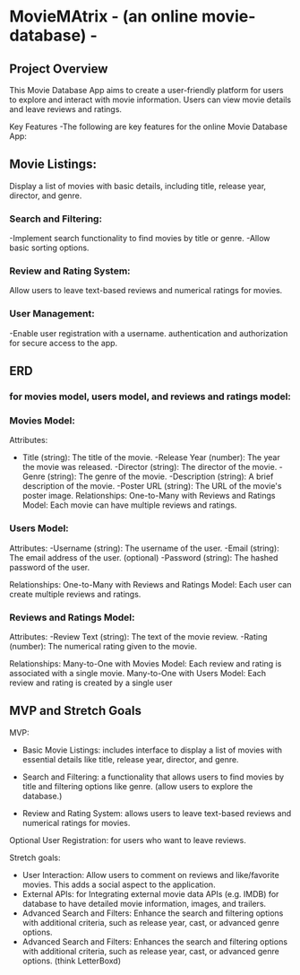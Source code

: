 # MovieMAtrix - (an online movie-database) -

## Project Overview
This Movie Database App aims to create a user-friendly platform for users to explore and interact with movie information. Users can view movie details and leave reviews and ratings.

Key Features
-The following are key features for the online Movie Database App:

## Movie Listings:

Display a list of movies with basic details, including title, release year, director, and genre.

### Search and Filtering:

-Implement search functionality to find movies by title or genre.
-Allow basic sorting options.

### Review and Rating System:

Allow users to leave text-based reviews and numerical ratings for movies.
### User Management: 

-Enable user registration with a username. authentication and authorization for secure access to the app.

## ERD 
### for movies model, users model, and reviews and ratings model: 

### Movies Model:

Attributes:
  - Title (string): The title of the movie.
  -Release Year (number): The year the movie was released.
  -Director (string): The director of the movie.
  -Genre (string): The genre of the movie.
  -Description (string): A brief description of the movie.
  -Poster URL (string): The URL of the movie's poster image.
Relationships:
One-to-Many with Reviews and Ratings Model: Each movie can have multiple reviews and ratings.

### Users Model:

Attributes:
  -Username (string): The username of the user.
  -Email (string): The email address of the user. (optional)
  -Password (string): The hashed password of the user.

Relationships:
One-to-Many with Reviews and Ratings Model: Each user can create multiple reviews and ratings.

### Reviews and Ratings Model:

Attributes:
  -Review Text (string): The text of the movie review.
  -Rating (number): The numerical rating given to the movie.

Relationships:
Many-to-One with Movies Model: Each review and rating is associated with a single movie.
Many-to-One with Users Model: Each review and rating is created by a single user

## MVP and Stretch Goals 

MVP: 
* Basic Movie Listings: includes interface to display a list of movies with essential details like title, release year, director, and genre.

* Search and Filtering: a functionality that allows users to find movies by title and filtering options like genre. (allow users to explore the database.)

* Review and Rating System:  allows users to leave text-based reviews and numerical ratings for movies.

Optional User Registration: for users who want to leave reviews. 


Stretch goals: 

- User Interaction: Allow users to comment on reviews and like/favorite movies. This adds a social aspect to the application.
- External APIs: for Integrating external movie data APIs (e.g. IMDB) for database to have detailed movie information, images, and trailers.
- Advanced Search and Filters: Enhance the search and filtering options with additional criteria, such as release year, cast, or advanced genre options.
- Advanced Search and Filters: Enhances the search and filtering options with additional criteria, such as release year, cast, or advanced genre options. (think LetterBoxd)




